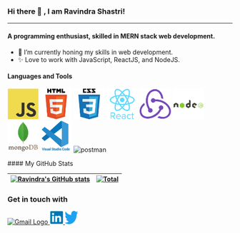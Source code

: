### Hi there 👋 , I am Ravindra Shastri!
--------
#### A programming enthusiast, skilled in MERN stack web development.

- 🌱 I’m currently honing my skills in web development.
- ✨ Love to work with JavaScript, ReactJS, and NodeJS. 

#### Languages and Tools
<p align="left">
 <img src="https://github.com/devicons/devicon/blob/master/icons/javascript/javascript-original.svg" alt="JavaScript Logo" width="70" height="70" />    <img src="https://github.com/devicons/devicon/blob/master/icons/html5/html5-original-wordmark.svg" alt="HTML Logo" width="70" height="70" />            <img src="https://github.com/devicons/devicon/blob/master/icons/css3/css3-original-wordmark.svg" alt="CSS Logo" width="70" height="70"/> 
 <img src="https://github.com/devicons/devicon/blob/master/icons/react/react-original-wordmark.svg" alt="React Logo" width="70" height="70" />
 <img src="https://github.com/devicons/devicon/blob/master/icons/redux/redux-original.svg" alt="Redux Logo" width="70" height="70" />
 <img src="https://github.com/devicons/devicon/blob/master/icons/nodejs/nodejs-original-wordmark.svg" alt="Node Logo" width="70" height="70" />
 <img src="https://github.com/devicons/devicon/blob/master/icons/mongodb/mongodb-original-wordmark.svg" alt="MongoDB Logo" width="70" height="70" />
 <img src="https://github.com/devicons/devicon/blob/master/icons/vscode/vscode-original-wordmark.svg" alt="VSCode Logo" width="70" height="70" />
 <img src="https://www.vectorlogo.zone/logos/getpostman/getpostman-icon.svg" alt="postman" width="70" height="70"/> 
</p>
 #### My GitHub Stats

[![Ravindra's GitHub stats](https://github-readme-stats.vercel.app/api?username=ravindra-shastri&iclude_all_commits=true&hide=stars&count_private=true&show_icons=true&theme=synthwave)](https://github.com/ravindra-shastri/github-readme-stats)|[![Total](https://github-readme-streak-stats.herokuapp.com/?user=ravindra-shastri&theme=synthwave)](https://github.com/ravindra-shastri/github-readme-stats)
|---|---|
<!-- [![Top Langs](https://github-readme-stats.vercel.app/api/top-langs/?username=ravindra-shastri&hide=CSS,ruby,shell,pug&layout=compact&theme=synthwave)](https://github.com/ravindra-shastri/github-readme-stats) -->


### Get in touch with 
<a href="mailto:ravindrashastri90@gmail.com" target="_blank">
 <img src="https://img.icons8.com/color/344/gmail-new.png" alt="Gmail Logo" width="30"/> 
</a>          
<a href="https://www.linkedin.com/in/ravindra-shastri-3942a720b/" target="_blank">
 <img src="https://github.com/devicons/devicon/blob/master/icons/linkedin/linkedin-original.svg" alt="LinkedIn Logo" width="30"/>
</a>
<a href="https://twitter.com/ravindrashast13" target="_blank">
 <img src="https://github.com/devicons/devicon/blob/master/icons/twitter/twitter-original.svg" alt="Twitter Logo" width="30" />
</a> 
<!--
**ravindra-shastri/ravindra-shastri** is a ✨ _special_ ✨ repository because its `README.md` (this file) appears on your GitHub profile.


<!--
**Ravindra-Shastri/Ravindra-Shastri** is a ✨ _special_ ✨ repository because its `README.md` (this file) appears on your GitHub profile.

Here are some ideas to get you started:

- 🔭 I’m currently working on ...
- 🌱 I’m currently learning ...
- 👯 I’m looking to collaborate on ...
- 🤔 I’m looking for help with ...
- 💬 Ask me about ...
- 📫 How to reach me: ...
- 😄 Pronouns: ...
- ⚡ Fun fact: ...
-->

